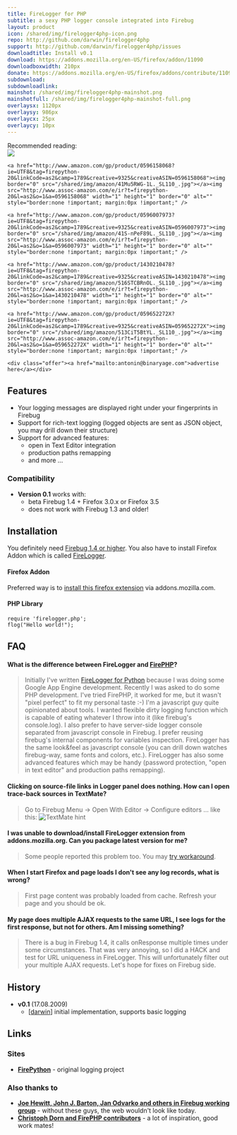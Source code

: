 ```yaml
---
title: FireLogger for PHP
subtitle: a sexy PHP logger console integrated into Firebug
layout: product
icon: /shared/img/firelogger4php-icon.png
repo: http://github.com/darwin/firelogger4php
support: http://github.com/darwin/firelogger4php/issues
downloadtitle: Install v0.1
download: https://addons.mozilla.org/en-US/firefox/addon/11090
downloadboxwidth: 210px
donate: https://addons.mozilla.org/en-US/firefox/addons/contribute/11090?source=addon-detail
subdownload: 
subdownloadlink:
mainshot: /shared/img/firelogger4php-mainshot.png
mainshotfull: /shared/img/firelogger4php-mainshot-full.png
overlaysx: 1120px
overlaysy: 986px
overlaycx: 25px
overlaycy: 10px
---
```



<div class="advertisement">
	<div class="plug">Recommended reading:</div>
	<a href="http://www.amazon.com/gp/product/0596009259?ie=UTF8&tag=firepython-20&linkCode=as2&camp=1789&creative=9325&creativeASIN=0596009259"><img border="0" src="/shared/img/amazon/41QbTFszYTL._SL110_.jpg"></a><img src="http://www.assoc-amazon.com/e/ir?t=firepython-20&l=as2&o=1&a=0596009259" width="1" height="1" border="0" alt="" style="border:none !important; margin:0px !important;" />
	
	<a href="http://www.amazon.com/gp/product/0596158068?ie=UTF8&tag=firepython-20&linkCode=as2&camp=1789&creative=9325&creativeASIN=0596158068"><img border="0" src="/shared/img/amazon/41Mu5RWG-1L._SL110_.jpg"></a><img src="http://www.assoc-amazon.com/e/ir?t=firepython-20&l=as2&o=1&a=0596158068" width="1" height="1" border="0" alt="" style="border:none !important; margin:0px !important;" />

	<a href="http://www.amazon.com/gp/product/0596007973?ie=UTF8&tag=firepython-20&linkCode=as2&camp=1789&creative=9325&creativeASIN=0596007973"><img border="0" src="/shared/img/amazon/41S-nPeF89L._SL110_.jpg"></a><img src="http://www.assoc-amazon.com/e/ir?t=firepython-20&l=as2&o=1&a=0596007973" width="1" height="1" border="0" alt="" style="border:none !important; margin:0px !important;" />
	
	<a href="http://www.amazon.com/gp/product/1430210478?ie=UTF8&tag=firepython-20&linkCode=as2&camp=1789&creative=9325&creativeASIN=1430210478"><img border="0" src="/shared/img/amazon/516STCBRnOL._SL110_.jpg"></a><img src="http://www.assoc-amazon.com/e/ir?t=firepython-20&l=as2&o=1&a=1430210478" width="1" height="1" border="0" alt="" style="border:none !important; margin:0px !important;" />
	
	<a href="http://www.amazon.com/gp/product/059652272X?ie=UTF8&tag=firepython-20&linkCode=as2&camp=1789&creative=9325&creativeASIN=059652272X"><img border="0" src="/shared/img/amazon/513CiT5BtYL._SL110_.jpg"></a><img src="http://www.assoc-amazon.com/e/ir?t=firepython-20&l=as2&o=1&a=059652272X" width="1" height="1" border="0" alt="" style="border:none !important; margin:0px !important;" />
	
	<div class="offer"><a href="mailto:antonin@binaryage.com">advertise here</a></div>
</div>
<script type="text/javascript" src="http://www.assoc-amazon.com/s/link-enhancer?tag=firepython-20&o=1">
</script>

## Features

* Your logging messages are displayed right under your fingerprints in Firebug
* Support for rich-text logging (logged objects are sent as JSON object, you may drill down their structure)
* Support for advanced features:
  * open in Text Editor integration
  * production paths remapping
  * and more ...

### Compatibility

* **Version 0.1** works with:
  * beta Firebug 1.4 + Firefox 3.0.x or Firefox 3.5
  * does not work with Firebug 1.3 and older!

## Installation

You definitely need [Firebug 1.4 or higher][firebug]. You also have to install Firefox Addon which is called [FireLogger][firelogger].

#### Firefox Addon
Preferred way is to [install this firefox extension][firelogger] via addons.mozilla.com.

#### PHP Library

    require 'firelogger.php';
    flog("Hello world!");

## FAQ

#### What is the difference between FireLogger and [FirePHP](http://www.firephp.org/)?
> Initially I've written [FireLogger for Python](http://firepython.binaryage.com) because I was doing some Google App Engine development. Recently I was asked to do some PHP development. I've tried FirePHP, it worked for me, but it wasn't "pixel perfect" to fit my personal taste :-) I'm a javascript guy quite opinionated about tools. I wanted flexible dirty logging function which is capable of eating whatever I throw into it (like firebug's console.log). I also prefer to have server-side logger console separated from javascript console in Firebug. I prefer reusing firebug's internal components for variables inspection. FireLogger has the same look&feel as javascript console (you can drill down watches firebug-way, same fonts and colors, etc.). FireLogger has also some advanced features which may be handy (password protection, "open in text editor" and production paths remapping).

#### Clicking on source-file links in Logger panel does nothing. How can I open trace-back sources in TextMate?
> Go to Firebug Menu -> Open With Editor -> Configure editors ... like this: ![TextMate hint][textmate-hint]

#### I was unable to download/install FireLogger extension from addons.mozilla.org. Can you package latest version for me?
> Some people reported this problem too. You may [try workaround][workaround].

#### When I start Firefox and page loads I don't see any log records, what is wrong?
> First page content was probably loaded from cache. Refresh your page and you should be ok.

#### My page does multiple AJAX requests to the same URL, I see logs for the first response, but not for others. Am I missing something?
> There is a bug in Firebug 1.4, it calls onResponse multiple times under some circumstances. That was very annoying, so I did a HACK and test for URL uniqueness in FireLogger. This will unfortunately filter out your multiple AJAX requests. Let's hope for fixes on Firebug side.

## History

* **v0.1** (17.08.2009)
  * [[darwin][darwin]] initial implementation, supports basic logging

## Links

### Sites

* **[FirePython](http://firepython.binaryage.com)** - original logging project

### Also thanks to

* **[Joe Hewitt, John J. Barton, Jan Odvarko and others in Firebug working group][firebug-team]** - without these guys, the web wouldn't look like today.
* **[Christoph Dorn and FirePHP contributors][firephp-authors]** - a lot of inspiration, good work mates!

[firebug]: https://addons.mozilla.org/en-US/firefox/addon/1843
[firelogger]: https://addons.mozilla.org/en-US/firefox/addon/11090
[workaround]: http://getsatisfaction.com/xrefresh/topics/unable_to_download_rainbow_for_firebug
[darwin]:http://github.com/darwin
[firebug-team]:http://getfirebug.com/workingGroup
[firephp-authors]:http://www.christophdorn.com/
[textmate-hint]:http://cloud.github.com/downloads/darwin/firepython/TextMateWithFirePython.png
